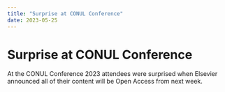 ```yaml
---
title: "Surprise at CONUL Conference"
date: 2023-05-25
---
```


# Surprise at CONUL Conference
At the CONUL Conference 2023 attendees were surprised when Elsevier announced all of their content will be Open Access from next week.
